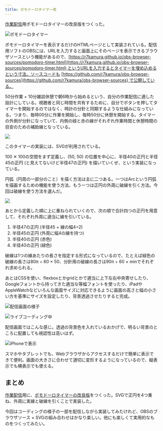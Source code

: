 ```yaml
---
title: ポモドーロタイマー改
---
```

[作業配信](https://www.youtube.com/c/r7kamura)用ポモドーロタイマーの改良版をつくった。

![](https://lh4.googleusercontent.com/zxAvnU-QV7H94bkeojA25w6U1VUXdosT0vb1m_MkOgOh_Bz35nCzeTkpuEdygaP3sDeJ2AamLo8Sl_tY1YMhcd11U5_vPcSsOVPRbB43-IdnVk_6xSJL3jx0v0EWD5EOkwz7WQfUQO0HK1IvqNIjcLASD2xXVnfSEnqvLIq8MG5iZL7v_ZSVBTVIKA "ポモドーロタイマー")

ポモドーロタイマーを表示するだけのHTMLページとして実装されている。配信用ソフトのOBSには、URLを入力すると画面上にそのページを表示できるブラウザソースという機能があるので、[https://r7kamura.github.io/obs-browser-sources/pomodoro-timer.html](https://r7kamura.github.io/obs-browser-sources/pomodoro-timer.html) というURLを入力するとタイマーを埋め込めるという寸法。ソースコードも [https://github.com/r7kamura/obs-browser-sources](https://github.com/r7kamura/obs-browser-sources) で公開している。

50分作業 + 10分雑談休憩で朝6時から始めるという、自分の作業配信に適した設計にしている。視聴者と同じ時間を共有するために、自分でボタンを押してタイマーを開始するのではなく、時計の分針と同期するような仕組みになっている。つまり、毎時00分に作業を開始し、毎時50分に休憩を開始する。タイマーの外側が分針になっていて、内側の緑と赤の線がそれぞれ作業時間と休憩時間の目安のための補助線となっている。

![](https://lh5.googleusercontent.com/yykRnBLRVCP2jPLF1H-XM-dtkqO4UuN6ngHzJOX1Ydg3a6SAfSW-duoBFF-7hpWjgB1N-1xM964hpr86pvX32WiIAo6VNnK6BKadC5JI7GuGM-oALPsOIxkFPvzY1nwyJhwQm12HSikzj5Rqkh1DSeqQZOvDvX6tnf69iDOn3U5D-jfCbS9cCzGfyQ)

このタイマーの実装には、SVGが利用されている。

100 ✕ 100の空間をまず定義し、(50, 50) の位置を中心に、半径40の正円と半径45の正円 (と見えてないけど半径47の正円) を描いていくぜ、という実装になっている。

円弧（円周の一部分のこと）を描く方法は主に二つある。一つはArcという円弧を描画するための機能を使う方法、もう一つは正円の外周に破線を引く方法。今回は破線を使う方法を選んだ。

![](https://lh4.googleusercontent.com/YzBpgwiwC811Tmr97z-0AE3tWpkb5_kAU9Ndk2QPY8Al3uPUMBqnZ1Pe1JQS0kZyPnwR35ieIOqSVQQRVIjMn8MdIaKgvFS_b7BUivNEnBLOfRfm0XFkSSnjcvPfDPfT4jHzL7Opkn1JC1nLSM2GAkpIi_rt-uygOr_JC9oClBtvyv5m47LZhtzlkg)

あとから定義した順に上に重ねられていくので、次の順で合計四つの正円を用意して、それぞれ外周に適当に線を引いている。

1.  半径47の正円 (半径45 + 線の幅4÷2)
2.  半径45の正円 (外周に幅4の線を持つ)
3.  半径40の正円 (赤色)
4.  半径40の正円 (緑色)

破線は1つの線あたりの長さを指定する形式になっているので、たとえば緑色の破線の長さは80π ÷ 60 × 50、分針用の破線の長さは90π ÷ 60 × minでそれぞれ求められる。

あとはCSSを使い、flexboxとかgridとかで適当に上下左右中央寄せしたり、Googleフォントから持ってきた適当な等幅フォントを使ったり、iPadやAppleWatchなどいろんな画面サイズに対応できるように画面の高さと幅の小さい方を基準にサイズを設定したり、背景透過させたりすると完成。

![](https://lh4.googleusercontent.com/o_yHgVW9_CpW1onKOGwj0riQyiJURr6qZMABZedAGVG4LU8gCYGOzwVgLgPwwoXYIFnF65JVKkf_XFzFjz_hmVwLTgZPe426TUEplnjRKrMuuuLv9SZECCVfV0nsVVYCjevhL-bNW1eP-hoqt6Vm9LPadueRN7I-gwoFRwy0kO4c1shfumfFwT-8Nw "配信画面の様子")

![](https://lh6.googleusercontent.com/VSpfN2yLnia-DX3AmO8pEnbg3nhYQumZtZHcX1dbZXv29l3b3XELXOzqB5ONtjQsrpW7IhzSatgYbE4DN36zoczB_0ZwEh8tKSjjth63sFhXpJlHAcmbtw--56kXpgqM6LU0SSCYCjg2H7vFsARcSMAVMmpG1no9vodOyXuRS7TfjJSBVea_iE5BpA "ライブコーディング中")

配信画面ではこんな感じ。透過の背景色を入れているおかげで、明るい背景のところに配置しても視認性は高いはず。

![](https://lh4.googleusercontent.com/9Ep6fXd0AcAUS9fghC8egth08rLuS3EaN71uF7G6lqYiNXBj0D7bWi2MBpoMFLrDQ1BpG0kteu1qR767YWCp0TCelATIgNZzK6bW24ODLejw111PGAoxAcU5exoGkAK7N5lWK4sKjs99YzIGOCWYhXz55w5ioEYBWpDRH-mzeg8FOg-v6D997vyIFg "iPhoneで表示")

スマホやタブレットでも、Webブラウザからアクセスするだけで簡単に表示できて便利。画面の大きさに合わせて適切に変形するようになっているので、縦表示でも横表示でも使える。

まとめ
---

[作業配信](https://www.youtube.com/c/r7kamura)用に、[ポモドーロタイマーの改良版](https://github.com/r7kamura/obs-browser-sources)をつくった。SVGで正円を4つ重ね、外周に実線と破線を引くことで実装した。

今回はコーディングの様子の一部を配信しながら実装してみたけれど、OBSのブラウザソース × SVGの組み合わせはかなり楽しい。他にも楽しくて実用的なものをつくってみたい。
